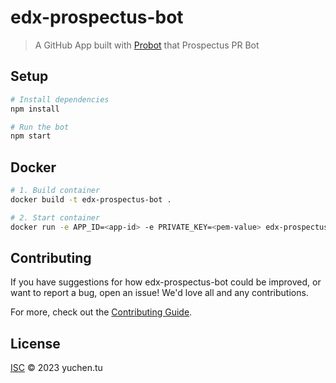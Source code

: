 # edx-prospectus-bot

> A GitHub App built with [Probot](https://github.com/probot/probot) that Prospectus PR Bot

## Setup

```sh
# Install dependencies
npm install

# Run the bot
npm start
```

## Docker

```sh
# 1. Build container
docker build -t edx-prospectus-bot .

# 2. Start container
docker run -e APP_ID=<app-id> -e PRIVATE_KEY=<pem-value> edx-prospectus-bot
```

## Contributing

If you have suggestions for how edx-prospectus-bot could be improved, or want to report a bug, open an issue! We'd love all and any contributions.

For more, check out the [Contributing Guide](CONTRIBUTING.md).

## License

[ISC](LICENSE) © 2023 yuchen.tu
